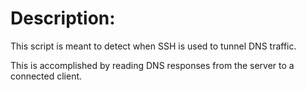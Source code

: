 # Description:
This script is meant to detect when SSH is used to tunnel DNS traffic.

This is accomplished by reading DNS responses from the server to a connected client.
